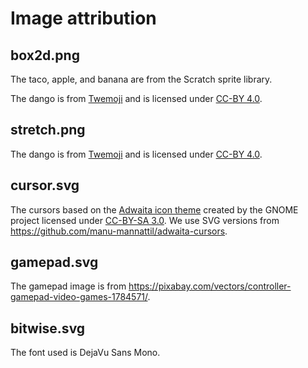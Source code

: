# Image attribution

## box2d.png
The taco, apple, and banana are from the Scratch sprite library.

The dango is from [Twemoji](https://twemoji.twitter.com/) and is licensed under [CC-BY 4.0](https://creativecommons.org/licenses/by/4.0/).

## stretch.png
The dango is from [Twemoji](https://twemoji.twitter.com/) and is licensed under [CC-BY 4.0](https://creativecommons.org/licenses/by/4.0/).

## cursor.svg
The cursors based on the [Adwaita icon theme](https://gitlab.gnome.org/30butlerj/adwaita-icon-theme/-/tree/master/Adwaita/cursors) created by the GNOME project licensed under [CC-BY-SA 3.0](https://creativecommons.org/licenses/by-sa/3.0/). We use SVG versions from https://github.com/manu-mannattil/adwaita-cursors.

## gamepad.svg
The gamepad image is from https://pixabay.com/vectors/controller-gamepad-video-games-1784571/.

## bitwise.svg
The font used is DejaVu Sans Mono.
